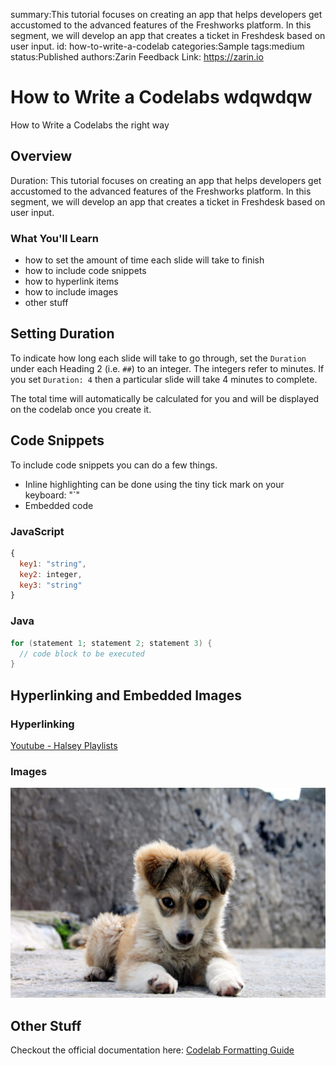 summary:This tutorial focuses on creating an app that helps developers get accustomed to the advanced features of the Freshworks platform. In this segment, we will develop an app that creates a ticket in Freshdesk based on user input.
id: how-to-write-a-codelab
categories:Sample
tags:medium
status:Published 
authors:Zarin
Feedback Link: https://zarin.io

# How to Write a Codelabs wdqwdqw
How to Write a Codelabs the right way
<!-- ---------------------------------------------------------------------------- --> 
## Overview 
Duration: This tutorial focuses on creating an app that helps developers get accustomed to the advanced features of the Freshworks platform. In this segment, we will develop an app that creates a ticket in Freshdesk based on user input.

### What You'll Learn 
- how to set the amount of time each slide will take to finish 
- how to include code snippets 
- how to hyperlink items 
- how to include images 
- other stuff

<!-- ---------------------------------------------------------------------------- --> 
## Setting Duration

To indicate how long each slide will take to go through, set the `Duration` under each Heading 2 (i.e. `##`) to an integer. 
The integers refer to minutes. If you set `Duration: 4` then a particular slide will take 4 minutes to complete. 

The total time will automatically be calculated for you and will be displayed on the codelab once you create it. 

<!-- ---------------------------------------------------------------------------- --> 
## Code Snippets

To include code snippets you can do a few things. 
- Inline highlighting can be done using the tiny tick mark on your keyboard: "`"
- Embedded code

### JavaScript

```javascript
{ 
  key1: "string", 
  key2: integer,
  key3: "string"
}
```

### Java

```java
for (statement 1; statement 2; statement 3) {
  // code block to be executed
}
```

<!-- ---------------------------------------------------------------------------- --> 
## Hyperlinking and Embedded Images

### Hyperlinking
[Youtube - Halsey Playlists](https://www.youtube.com/user/iamhalsey/playlists)

### Images
![alt-text-here](assets/puppy.jpeg)

<!-- ---------------------------------------------------------------------------- --> 
## Other Stuff

Checkout the official documentation here: [Codelab Formatting Guide](https://github.com/googlecodelabs/tools/blob/master/FORMAT-GUIDE.md)
